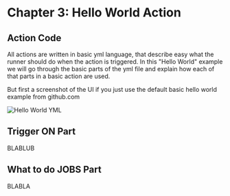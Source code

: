 # Chapter 3: Hello World Action

## Action Code

All actions are written in basic yml language, that describe easy what the runner should do when the action is triggered. In this "Hello World" example we will go through the basic parts of the yml file and explain how each of that parts in a basic action are used.

But first a screenshot of the UI if you just use the default basic hello world example from github.com

![Hello World YML](../main/Chapter%203:%20Hello%20World%20Action/Hello_World_yml_start.png?raw=true "Hello World YML")

## Trigger ON Part

BLABLUB

## What to do JOBS Part

BLABLA
